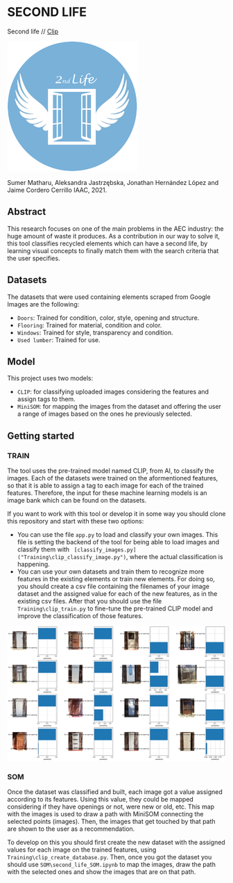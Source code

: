 # SECOND LIFE

Second life // [Clip]("https://openai.com/blog/clip/")

<img src="imgs/2ndLife_Logo.png" width="300px"/>

Sumer Matharu, Aleksandra Jastrzębska, Jonathan Hernández López and Jaime Cordero Cerrillo
IAAC, 2021.

## Abstract

This research focuses on one of the main problems in the AEC industry: the huge amount of waste it produces. As a contribution in our way to solve it, this tool classifies recycled elements which can have a second life, by learning visual concepts to finally match them with the search criteria that the user specifies.

## Datasets

The datasets that were used containing elements scraped from Google Images are the following:

 - `Doors`: Trained for condition, color, style, opening and structure.
 - `Flooring`: Trained for material, condition and color.
 - `Windows`: Trained for style, transparency and condition.
 - `Used lumber`: Trained for use.

## Model

This project uses two models:

 - `CLIP`: for classifying uploaded images considering the features and assign tags to them.
 - `MiniSOM`: for mapping the images from the dataset and offering the user a range of images based on the ones he previously selected.

## Getting started

### TRAIN

The tool uses the pre-trained model named CLIP, from AI, to classify the images. Each of the datasets were trained on the aformentioned features, so that it is able to assign a tag to each image for each of the trained features. Therefore, the input for these machine learning models is an image bank which can be found on the datasets.

If you want to work with this tool or develop it in some way you should clone this repository and start with these two options:
 - You can use the file `app.py` to load and classify your own images. This file is setting the backend of the tool for being able to load images and classify them with ` [classify_images.py]("Training\clip_classify_image.py")`, where the actual classification is happening.
 - You can use your own datasets and train them to recognize more features in the existing elements or train new elements. For doing so, you should create a csv file containing the filenames of your image dataset and the assigned value for each of the new features, as in the existing csv files. After that you should use the file `Training\clip_train.py` to fine-tune the pre-trained CLIP model and improve the classification of those features.

<img src="imgs/training.png" width="900px"/>

### SOM

Once the dataset was classified and built, each image got a value assigned according to its features. Using this value, they could be mapped considering if they have openings or not, were new or old, etc. This map with the images is used to draw a path with MiniSOM connecting the selected points (images). Then, the images that get touched by that path are shown to the user as a recommendation.

To develop on this you should first create the new dataset with the assigned values for each image on the trained features, using `Training\clip_create_database.py`. Then, once you got the dataset you should use `SOM\second_life_SOM.ipynb` to map the images, draw the path with the selected ones and show the images that are on that path.
